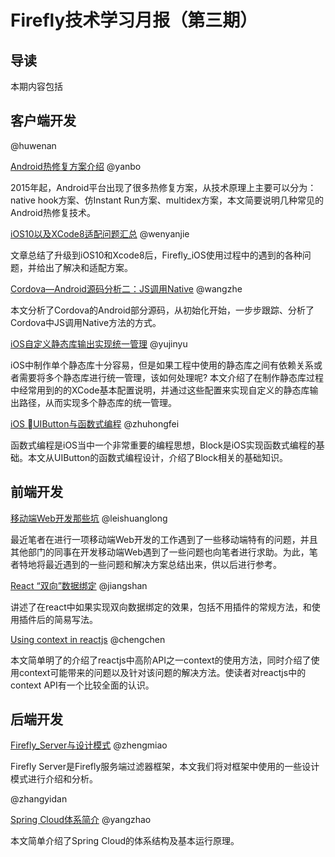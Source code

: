 # Firefly技术学习月报（第三期）

## 导读

本期内容包括

## 客户端开发

[]() @huwenan
  
  

[Android热修复方案介绍](https://github.com/yanbo200303/studynotes/blob/master/hotfix/Android%E7%83%AD%E4%BF%AE%E5%A4%8D%E6%96%B9%E6%A1%88%E4%BB%8B%E7%BB%8D.md) @yanbo
  
  2015年起，Android平台出现了很多热修复方案，从技术原理上主要可以分为：native hook方案、仿Instant Run方案、multidex方案，本文简要说明几种常见的Android热修复技术。

[iOS10以及XCode8适配问题汇总](http://www.jianshu.com/p/c5824f2c8821) @wenyanjie
  
  文章总结了升级到iOS10和Xcode8后，Firefly_iOS使用过程中的遇到的各种问题，并给出了解决和适配方案。

[Cordova—Android源码分析二：JS调用Native](https://wangzzzz.github.io/html/cordova/cordova2.html) @wangzhe
  
  本文分析了Cordova的Android部分源码，从初始化开始，一步步跟踪、分析了Cordova中JS调用Native方法的方式。

[iOS自定义静态库输出实现统一管理](http://www.jianshu.com/p/ebad0d2e245c) @yujinyu
  
  iOS中制作单个静态库十分容易，但是如果工程中使用的静态库之间有依赖关系或者需要将多个静态库进行统一管理，该如何处理呢? 本文介绍了在制作静态库过程中经常用到的的XCode基本配置说明，并通过这些配置来实现自定义的静态库输出路径，从而实现多个静态库的统一管理。

[iOS UIButton与函数式编程](http://www.jianshu.com/p/f0809b190cc6) @zhuhongfei
  
  函数式编程是iOS当中一个非常重要的编程思想，Block是iOS实现函数式编程的基础。本文从UIButton的函数式编程设计，介绍了Block相关的基础知识。

## 前端开发

[移动端Web开发那些坑](https://github.com/rayswim/blog/blob/master/src/%E7%A7%BB%E5%8A%A8%E7%AB%AFWeb%E5%BC%80%E5%8F%91%E9%82%A3%E4%BA%9B%E5%9D%91.md) @leishuanglong
  
  最近笔者在进行一项移动端Web开发的工作遇到了一些移动端特有的问题，并且其他部门的同事在开发移动端Web遇到了一些问题也向笔者进行求助。为此，笔者特地将最近遇到的一些问题和解决方案总结出来，供以后进行参考。

[React “双向”数据绑定](https://github.com/gingermount/gingermount.github.io/blob/master/React%20%E2%80%9C%E5%8F%8C%E5%90%91%E2%80%9D%E6%95%B0%E6%8D%AE%E7%BB%91%E5%AE%9A.md) @jiangshan
  
  讲述了在react中如果实现双向数据绑定的效果，包括不用插件的常规方法，和使用插件后的简易写法。

[Using context in reactjs](https://github.com/ToBeNumerOne/blog/blob/master/rc-context.md) @chengchen
  
  本文简单明了的介绍了reactjs中高阶API之一context的使用方法，同时介绍了使用context可能带来的问题以及针对该问题的解决方法。使读者对reactjs中的context API有一个比较全面的认识。

## 后端开发

[Firefly_Server与设计模式](https://github.com/ZmRepo/ZmRepo.github.io/blob/master/Firefly_Server%E4%B8%8E%E8%AE%BE%E8%AE%A1%E6%A8%A1%E5%BC%8F.md) @zhengmiao
  
  Firefly Server是Firefly服务端过滤器框架，本文我们将对框架中使用的一些设计模式进行介绍和分析。

[]() @zhangyidan
  
  

[Spring Cloud体系简介](https://github.com/gulfer/gulfer.github.io/blob/master/SpringCloudOverview.md) @yangzhao
  
  本文简单介绍了Spring Cloud的体系结构及基本运行原理。


